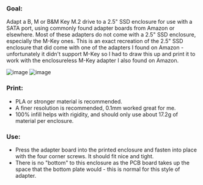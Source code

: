 ### Goal:

Adapt a B, M or B&M Key M.2 drive to a 2.5" SSD enclosure for use with a SATA port, using commonly found adapter boards from Amazon or elsewhere.
Most of these adapters do not come with a 2.5" SSD enclosure, especially the M-Key ones.
This is an exact recreation of the 2.5" SSD enclosure that did come with one of the adapters I found on Amazon - unfortunately it didn't support M-Key so I had to draw this up and print it to work with the enclosureless M-Key adapter I also found on Amazon.

![image](https://github.com/BrockCruess/3D-Printing/assets/54557110/c81cd3b8-ef60-4e73-a7cd-dcbed336862c)
![image](https://github.com/BrockCruess/3D-Printing/assets/54557110/311ebbcf-bc31-423c-ae34-fe41dbd2e254)


### Print:
- PLA or stronger material is recommended.
- A finer resolution is recommended, 0.1mm worked great for me.
- 100% infill helps with rigidity, and should only use about 17.2g of material per enclosure.


### Use:
- Press the adapter board into the printed enclosure and fasten into place with the four corner screws. It should fit nice and tight.
- There is no "bottom" to this enclosure as the PCB board takes up the space that the bottom plate would - this is normal for this style of adapter.
